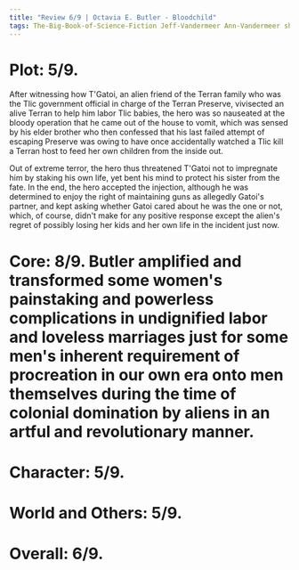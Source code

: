 ```yaml
---
title: "Review 6/9 | Octavia E. Butler - Bloodchild"
tags: The-Big-Book-of-Science-Fiction Jeff-Vandermeer Ann-Vandermeer short-story novelette science-fiction 1947-2006 1984
---
```



# Plot: 5/9. 
After witnessing how T'Gatoi, an alien friend of the Terran family who was the Tlic government official in charge of the Terran Preserve, vivisected an alive Terran to help him labor Tlic babies, the hero was so nauseated at the bloody operation that he came out of the house to vomit, which was sensed by his elder brother who then confessed that his last failed attempt of escaping Preserve was owing to have once accidentally watched a Tlic kill a Terran host to feed her own children from the inside out. 

Out of extreme terror, the hero thus threatened T'Gatoi not to impregnate him by staking his own life, yet bent his mind to protect his sister from the fate. In the end, the hero accepted the injection, although he was determined to enjoy the right of maintaining guns as allegedly Gatoi's partner, and kept asking whether Gatoi cared about he was the one or not, which, of course, didn't make for any positive response except the alien's regret of possibly losing her kids and her own life in the incident just now.

# Core: 8/9. Butler amplified and transformed some women's painstaking and powerless complications in undignified labor and loveless marriages just for some men's inherent requirement of procreation in our own era onto men themselves during the time of colonial domination by aliens in an artful and revolutionary manner. 

# Character: 5/9. 

# World and Others: 5/9. 

# Overall: 6/9. 

